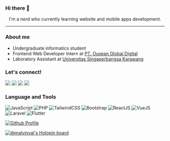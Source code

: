 ### Hi there 👋

<p style="text-align:center">I'm a nerd who currently learning website and mobile apps development.</p>

---

### About me
- Undergraduate informatics student
- Frontend Web Developer Intern at <a href="https://www.linkedin.com/company/ouseanindonesia">PT. Ousean Global Digital</a>
- Laboratory Assistant at <a href="https://www.unsika.ac.id">Universitas Singaperbangsa Karawang</a>

### Let's connect!
<a href="https://github.com/malvinval"><img src="https://img.shields.io/badge/GitHub-181717.svg?style=for-the-badge&logo=GitHub&logoColor=white"></a>
<a href="https://instagram.com/malvinn.val"><img src="https://img.shields.io/badge/Instagram-E4405F.svg?style=for-the-badge&logo=Instagram&logoColor=white"></a>
<a href="https://www.linkedin.com/in/malvinval"><img src="https://img.shields.io/badge/LinkedIn-0A66C2.svg?style=for-the-badge&logo=LinkedIn&logoColor=white"></a>
<a href="https://github.com/eternalfyto"><img src="https://img.shields.io/badge/Twitter-1DA1F2.svg?style=for-the-badge&logo=Twitter&logoColor=white"></a>

### Language and Tools
![JavaScript](https://img.shields.io/badge/Javascript-222222.svg?style=for-the-badge&logo=JavaScript&logoColor=yellow)
![PHP](https://img.shields.io/badge/PHP-222222.svg?style=for-the-badge&logo=PHP&logoColor=white)
![TailwindCSS](https://img.shields.io/badge/TailwindCSS-222222.svg?style=for-the-badge&logo=tailwindcss&logoColor=lightskyblue)
![Bootstrap](https://img.shields.io/badge/Bootstrap%20Framework-222222.svg?style=for-the-badge&logo=bootstrap&logoColor=purple)
![ReactJS](https://img.shields.io/badge/React-222222.svg?style=for-the-badge&logo=react&logoColor=blue)
![VueJS](https://img.shields.io/badge/Vue-222222.svg?style=for-the-badge&logo=vuedotjs&logoColor=green)
![Laravel](https://img.shields.io/badge/Laravel-222222.svg?style=for-the-badge&logo=Laravel&logoColor=red)
![Flutter](https://img.shields.io/badge/Flutter-222222.svg?style=for-the-badge&logo=flutter&logoColor=blue)

<!-- stats -->
[![Github Profile](https://github-readme-stats.vercel.app/api?username=malvinval&theme=jolly&show_icons=true)]([https://github.com/anuraghazra/github-readme-stats](https://github-readme-stats.vercel.app/api?username=malvinval&theme=jolly&show_icons=true))

[![@malvinval's Holopin board](https://holopin.io/api/user/board?user=malvinval)](https://holopin.io/@malvinval)
